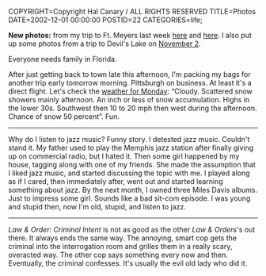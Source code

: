 COPYRIGHT=Copyright Hal Canary / ALL RIGHTS RESERVED
TITLE=Photos
DATE=2002-12-01 00:00:00
POSTID=22
CATEGORIES=life;

**New photos:** from my trip to Ft. Meyers last week [here](/p/photo-2002-11-29/) and [here](/p/photo-2002-11-30/). I also put up some photos from a trip to Devil's Lake on [November 2](/p/photo-2002-11-02/).

Everyone needs family in Florida.

After just getting back to town late this afternoon, I'm packing my bags for another trip early tomorrow morning. Pittsburgh on business. At least it's a direct flight. Let's check the [weather for Monday](http://www.wunderground.com/cgi-bin/findweather/getForecast?query=Pittsburgh): “Cloudy. Scattered snow showers mainly afternoon. An inch or less of snow accumulation. Highs in the lower 30s. Southwest then 10 to 20 mph then west during the afternoon. Chance of snow 50 percent”. Fun.

* * *

Why do I listen to jazz music? Funny story. I detested jazz music. Couldn't stand it. My father used to play the Memphis jazz station after finally giving up on commercial radio, but I hated it. Then some girl happened by my house, tagging along with one of my friends. She made the assumption that I liked jazz music, and started discussing the topic with me. I played along as if I cared, then immediately after, went out and started learning something about jazz. By the next month, I owned three Miles Davis albums. Just to impress some girl. Sounds like a bad sit-com episode. I was young and stupid then, now I'm old, stupid, and listen to jazz.

* * *

_Law & Order: Criminal Intent_ is not as good as the other _Law & Orders_'s out there. It always ends the same way. The annoying, smart cop gets the criminal into the interrogation room and grilles them in a really scary, overacted way. The other cop says something every now and then. Eventually, the criminal confesses. It's usually the evil old lady who did it.
